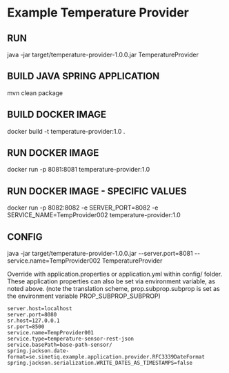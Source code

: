 # Example Temperature Provider

## RUN

java -jar target/temperature-provider-1.0.0.jar TemperatureProvider

## BUILD JAVA SPRING APPLICATION

mvn clean package

## BUILD DOCKER IMAGE

docker build -t temperature-provider:1.0 .

## RUN DOCKER IMAGE

docker run -p 8081:8081 temperature-provider:1.0

## RUN DOCKER IMAGE - SPECIFIC VALUES

docker run -p 8082:8082 -e SERVER_PORT=8082 -e SERVICE_NAME=TempProvider002 temperature-provider:1.0

## CONFIG

java -jar target/temperature-provider-1.0.0.jar --server.port=8081 --service.name=TempProvider002 TemperatureProvider

Override with application.properties or application.yml within config/ folder.
These application properties can also be set via environment variable, as noted above.
(note the translation scheme, prop.subprop.subprop is set as the environment variable PROP_SUBPROP_SUBPROP)

```properties
server.host=localhost
server.port=8080
sr.host=127.0.0.1
sr.port=8500
service.name=TempProvider001
service.type=temperature-sensor-rest-json
service.basePath=base-path-sensor/
spring.jackson.date-format=se.sinetiq.example.application.provider.RFC3339DateFormat
spring.jackson.serialization.WRITE_DATES_AS_TIMESTAMPS=false
```
